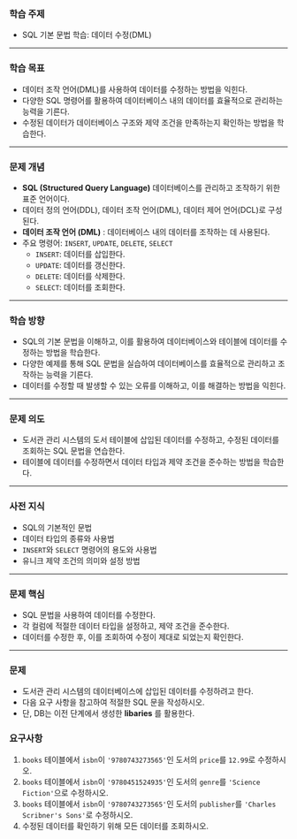 ### 학습 주제
- SQL 기본 문법 학습: 데이터 수정(DML)

---

### 학습 목표
- 데이터 조작 언어(DML)를 사용하여 데이터를 수정하는 방법을 익힌다.  
- 다양한 SQL 명령어를 활용하여 데이터베이스 내의 데이터를 효율적으로 관리하는 능력을 기른다.  
- 수정된 데이터가 데이터베이스 구조와 제약 조건을 만족하는지 확인하는 방법을 학습한다.  

---

### 문제 개념
- **SQL (Structured Query Language)** 데이터베이스를 관리하고 조작하기 위한 표준 언어이다.  
- 데이터 정의 언어(DDL), 데이터 조작 언어(DML), 데이터 제어 언어(DCL)로 구성된다.  
- **데이터 조작 언어 (DML)** : 데이터베이스 내의 데이터를 조작하는 데 사용된다.  
- 주요 명령어: `INSERT`, `UPDATE`, `DELETE`, `SELECT`  
  - `INSERT`: 데이터를 삽입한다.  
  - `UPDATE`: 데이터를 갱신한다.  
  - `DELETE`: 데이터를 삭제한다.  
  - `SELECT`: 데이터를 조회한다.  

---

### 학습 방향
- SQL의 기본 문법을 이해하고, 이를 활용하여 데이터베이스와 테이블에 데이터를 수정하는 방법을 학습한다.  
- 다양한 예제를 통해 SQL 문법을 실습하여 데이터베이스를 효율적으로 관리하고 조작하는 능력을 기른다.  
- 데이터를 수정할 때 발생할 수 있는 오류를 이해하고, 이를 해결하는 방법을 익힌다.  

---

### 문제 의도
- 도서관 관리 시스템의 도서 테이블에 삽입된 데이터를 수정하고, 수정된 데이터를 조회하는 SQL 문법을 연습한다.  
- 테이블에 데이터를 수정하면서 데이터 타입과 제약 조건을 준수하는 방법을 학습한다.  

---

### 사전 지식
- SQL의 기본적인 문법  
- 데이터 타입의 종류와 사용법  
- `INSERT`와 `SELECT` 명령어의 용도와 사용법  
- 유니크 제약 조건의 의미와 설정 방법  

---

### 문제 핵심
- SQL 문법을 사용하여 데이터를 수정한다.  
- 각 컬럼에 적절한 데이터 타입을 설정하고, 제약 조건을 준수한다.  
- 데이터를 수정한 후, 이를 조회하여 수정이 제대로 되었는지 확인한다.  

---

### 문제
- 도서관 관리 시스템의 데이터베이스에 삽입된 데이터를 수정하려고 한다.  
- 다음 요구 사항을 참고하여 적절한 SQL 문을 작성하시오.  
- 단, DB는 이전 단계에서 생성한 **libaries** 를 활용한다.  

### 요구사항
1. `books` 테이블에서 `isbn`이 `'9780743273565'`인 도서의 `price`를 `12.99`로 수정하시오.  
2. `books` 테이블에서 `isbn`이 `'9780451524935'`인 도서의 `genre`를 `'Science Fiction'`으로 수정하시오.  
3. `books` 테이블에서 `isbn`이 `'9780743273565'`인 도서의 `publisher`를 `'Charles Scribner's Sons'`로 수정하시오.  
4. 수정된 데이터를 확인하기 위해 모든 데이터를 조회하시오.  
